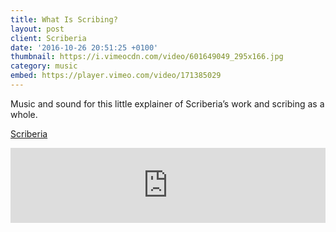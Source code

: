 ```yaml
---
title: What Is Scribing?
layout: post
client: Scriberia
date: '2016-10-26 20:51:25 +0100'
thumbnail: https://i.vimeocdn.com/video/601649049_295x166.jpg
category: music
embed: https://player.vimeo.com/video/171385029
---
```


Music and sound for this little explainer of Scriberia’s work and scribing as a whole.

[Scriberia](http://www.scriberia.co.uk/)
<iframe style="border: 0; width: 100%; height: 120px;" src="https://bandcamp.com/EmbeddedPlayer/track=271454732/size=large/bgcol=ffffff/linkcol=333333/tracklist=false/artwork=none/transparent=true/" seamless="">[Pup Play by Skillbard](http://skillbard.bandcamp.com/track/pup-play)</iframe>
